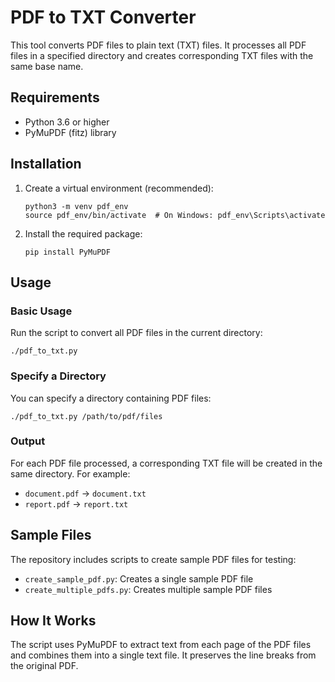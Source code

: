 # PDF to TXT Converter

This tool converts PDF files to plain text (TXT) files. It processes all PDF files in a specified directory and creates corresponding TXT files with the same base name.

## Requirements

- Python 3.6 or higher
- PyMuPDF (fitz) library

## Installation

1. Create a virtual environment (recommended):
   ```
   python3 -m venv pdf_env
   source pdf_env/bin/activate  # On Windows: pdf_env\Scripts\activate
   ```

2. Install the required package:
   ```
   pip install PyMuPDF
   ```

## Usage

### Basic Usage

Run the script to convert all PDF files in the current directory:

```
./pdf_to_txt.py
```

### Specify a Directory

You can specify a directory containing PDF files:

```
./pdf_to_txt.py /path/to/pdf/files
```

### Output

For each PDF file processed, a corresponding TXT file will be created in the same directory. For example:
- `document.pdf` → `document.txt`
- `report.pdf` → `report.txt`

## Sample Files

The repository includes scripts to create sample PDF files for testing:

- `create_sample_pdf.py`: Creates a single sample PDF file
- `create_multiple_pdfs.py`: Creates multiple sample PDF files

## How It Works

The script uses PyMuPDF to extract text from each page of the PDF files and combines them into a single text file. It preserves the line breaks from the original PDF. 